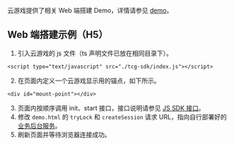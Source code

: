 云游戏提供了相关 Web 端搭建 Demo，详情请参见 [demo](https://github.com/tencentyun/cloudgame-js-sdk/tree/master/demo)。

[](id:web)
## Web 端搭建示例（H5）

1. 引入云游戏的 js 文件（ts 声明文件已放在相同目录下）。
```
<script type="text/javascript" src="./tcg-sdk/index.js"></script>
```
2. 在页面内定义一个云游戏显示用的锚点，如下所示。
```
<div id="mount-point"></div>
```
3. 页面内按顺序调用 init、start 接口，接口说明请参见 [JS SDK 接口](https://tcloud-doc.isd.com/document/product/1547/72694?!preview&!editLang=zh)。
4. 修改 `demo.html` 的 `tryLock` 和 `createSession` 请求 URL，指向自行部署好的 [业务后台服务](https://tcloud-doc.isd.com/document/product/1547/72705?!preview&!editLang=zh)。
5. 刷新页面并等待浏览器连接成功。

